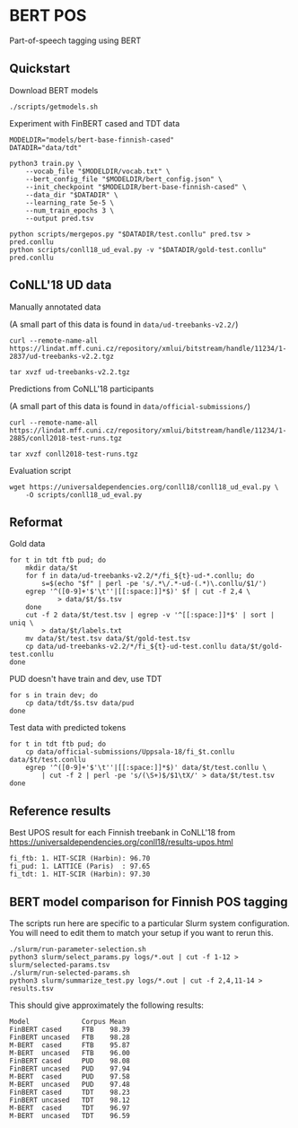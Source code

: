 # BERT POS

Part-of-speech tagging using BERT

## Quickstart

Download BERT models

```
./scripts/getmodels.sh
```

Experiment with FinBERT cased and TDT data

```
MODELDIR="models/bert-base-finnish-cased"
DATADIR="data/tdt"

python3 train.py \
    --vocab_file "$MODELDIR/vocab.txt" \
    --bert_config_file "$MODELDIR/bert_config.json" \
    --init_checkpoint "$MODELDIR/bert-base-finnish-cased" \
    --data_dir "$DATADIR" \
    --learning_rate 5e-5 \
    --num_train_epochs 3 \
    --output pred.tsv

python scripts/mergepos.py "$DATADIR/test.conllu" pred.tsv > pred.conllu
python scripts/conll18_ud_eval.py -v "$DATADIR/gold-test.conllu" pred.conllu
```

## CoNLL'18 UD data

Manually annotated data

(A small part of this data is found in `data/ud-treebanks-v2.2/`)

```
curl --remote-name-all https://lindat.mff.cuni.cz/repository/xmlui/bitstream/handle/11234/1-2837/ud-treebanks-v2.2.tgz

tar xvzf ud-treebanks-v2.2.tgz
```

Predictions from CoNLL'18 participants

(A small part of this data is found in `data/official-submissions/`)

```
curl --remote-name-all https://lindat.mff.cuni.cz/repository/xmlui/bitstream/handle/11234/1-2885/conll2018-test-runs.tgz

tar xvzf conll2018-test-runs.tgz
```

Evaluation script

```
wget https://universaldependencies.org/conll18/conll18_ud_eval.py \
    -O scripts/conll18_ud_eval.py
```

## Reformat

Gold data

```
for t in tdt ftb pud; do
    mkdir data/$t
    for f in data/ud-treebanks-v2.2/*/fi_${t}-ud-*.conllu; do
        s=$(echo "$f" | perl -pe 's/.*\/.*-ud-(.*)\.conllu/$1/')
	egrep '^([0-9]+'$'\t''|[[:space:]]*$)' $f | cut -f 2,4 \
            > data/$t/$s.tsv
    done
    cut -f 2 data/$t/test.tsv | egrep -v '^[[:space:]]*$' | sort | uniq \
        > data/$t/labels.txt
    mv data/$t/test.tsv data/$t/gold-test.tsv
    cp data/ud-treebanks-v2.2/*/fi_${t}-ud-test.conllu data/$t/gold-test.conllu
done
```

PUD doesn't have train and dev, use TDT

```
for s in train dev; do
    cp data/tdt/$s.tsv data/pud
done
```

Test data with predicted tokens

```
for t in tdt ftb pud; do
    cp data/official-submissions/Uppsala-18/fi_$t.conllu data/$t/test.conllu
    egrep '^([0-9]+'$'\t''|[[:space:]]*$)' data/$t/test.conllu \
        | cut -f 2 | perl -pe 's/(\S+)$/$1\tX/' > data/$t/test.tsv
done
```

## Reference results

Best UPOS result for each Finnish treebank in CoNLL'18
from https://universaldependencies.org/conll18/results-upos.html

```
fi_ftb: 1. HIT-SCIR (Harbin): 96.70
fi_pud: 1. LATTICE (Paris)  : 97.65
fi_tdt: 1. HIT-SCIR (Harbin): 97.30
```

## BERT model comparison for Finnish POS tagging

The scripts run here are specific to a particular Slurm system configuration.
You will need to edit them to match your setup if you want to rerun this.

```
./slurm/run-parameter-selection.sh
python3 slurm/select_params.py logs/*.out | cut -f 1-12 > slurm/selected-params.tsv
./slurm/run-selected-params.sh
python3 slurm/summarize_test.py logs/*.out | cut -f 2,4,11-14 > results.tsv
```

This should give approximately the following results:

```
Model             Corpus Mean
FinBERT cased     FTB    98.39
FinBERT uncased   FTB    98.28
M-BERT  cased     FTB    95.87
M-BERT  uncased   FTB    96.00
FinBERT cased     PUD    98.08
FinBERT uncased   PUD    97.94
M-BERT  cased     PUD    97.58
M-BERT  uncased   PUD    97.48
FinBERT cased     TDT    98.23
FinBERT uncased   TDT    98.12
M-BERT  cased     TDT    96.97
M-BERT  uncased   TDT    96.59
```
